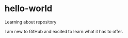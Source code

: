 # hello-world
Learning about repository

I am new to GitHub and excited to learn what it has to offer.
